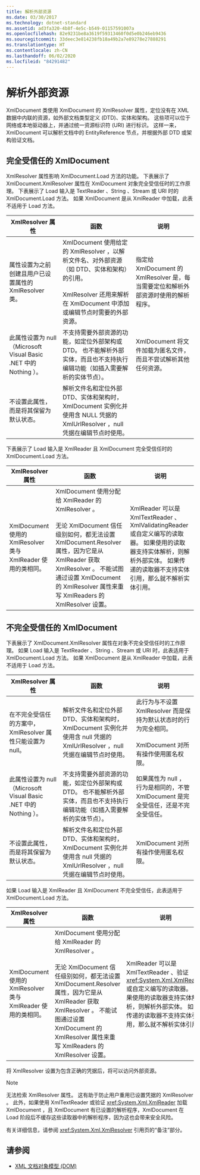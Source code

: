 ```yaml
---
title: 解析外部资源
ms.date: 03/30/2017
ms.technology: dotnet-standard
ms.assetid: ad3fa320-4b8f-4e5c-b549-01157591007a
ms.openlocfilehash: 82e9231be8a3619f59313460f0d5e0b246eb9436
ms.sourcegitcommit: 33deec3e814238fb18a49b2a7e89278e27888291
ms.translationtype: HT
ms.contentlocale: zh-CN
ms.lasthandoff: 06/02/2020
ms.locfileid: "84291482"
---
```

# <a name="resolving-external-resources"></a>解析外部资源
XmlDocument  类使用 XmlDocument  的 XmlResolver  属性，定位没有在 XML 数据中内联的资源，如外部文档类型定义 (DTD)、实体和架构。 这些项可以位于网络或本地驱动器上，并通过统一资源标识符 (URI) 进行标识。 这样一来，XmlDocument  可以解析文档中的 EntityReference  节点，并根据外部 DTD 或架构验证文档。  
  
## <a name="fully-trusted-xmldocument"></a>完全受信任的 XmlDocument  
 XmlResolver  属性影响 XmlDocument.Load  方法的功能。 下表展示了 XmlDocument.XmlResolver  属性在 XmlDocument  对象完全受信任时的工作原理。 下表展示了 Load 输入是 TextReader  、String  、Stream  或 URI  时的 XmlDocument.Load  方法。 如果 XmlDocument  是从 XmlReader  中加载，此表不适用于 Load  方法。  
  
|XmlResolver 属性|函数|说明|  
|--------------------------|--------------|-----------|  
|属性设置为之前创建且用户已设置属性的 XmlResolver  类。|XmlDocument  使用给定的 XmlResolver  ，以解析文件名、对外部资源（如 DTD、实体和架构）的引用。<br /><br /> XmlResolver  还用来解析在 XmlDocument  中添加或编辑节点时需要的外部资源。|指定给 XmlDocument  的 XmlResolver  是，每当需要定位和解析外部资源时使用的解析程序。|  
|此属性设置为 null  （Microsoft Visual Basic .NET 中的 Nothing  ）。|不支持需要外部资源的功能，如定位外部架构或 DTD。 也不能解析外部实体，而且也不支持执行编辑功能（如插入需要解析的实体节点）。|XmlDocument  将文件加载为匿名文件，而且不尝试解析其他任何资源。|  
|不设置此属性，而是将其保留为默认状态。|解析文件名和定位外部 DTD、实体和架构时，XmlDocument  实例化并使用含 NULL 凭据的 XmlUrlResolver  ，null  凭据在编辑节点时使用。||  
  
 下表展示了 Load  输入是 XmlReader  且 XmlDocument  完全受信任时的 XmlDocument.Load  方法。  
  
|XmlResolver 属性|函数|说明|  
|--------------------------|--------------|-----------|  
|XmlDocument  使用的 XmlResolver  类与 XmlReader  使用的类相同。|XmlDocument  使用分配给 XmlReader  的 XmlResolver  。<br /><br /> 无论 XmlDocument  信任级别如何，都无法设置 XmlDocument.Resolver  属性，因为它是从 XmlReader  获取 XmlResolver  。 不能试图通过设置 XmlDocument  的 XmlResolver  属性来重写 XmlReaders  的 XmlResolver  设置。|XmlReader  可以是 XmlTextReader  、XmlValidatingReader  或自定义编写的读取器。 如果使用的读取器支持实体解析，则解析外部实体。 如果传递的读取器不支持实体引用，那么就不解析实体引用。|  
  
## <a name="semi-trusted-xmldocument"></a>不完全受信任的 XmlDocument  
 下表展示了 XmlDocument.XmlResolver  属性在对象不完全受信任时的工作原理。 如果 Load 输入是 TextReader  、String  、Stream  或 URI  时，此表适用于 XmlDocument.Load  方法。 如果 XmlDocument  是从 XmlReader  中加载，此表不适用于 Load  方法。  
  
|XmlResolver 属性|函数|说明|  
|--------------------------|--------------|-----------|  
|在不完全受信任的方案中，XmlResolver  属性只能设置为 null。|解析文件名和定位外部 DTD、实体和架构时，XmlDocument  实例化并使用含 null  凭据的 XmlUrlResolver  ，null  凭据在编辑节点时使用。|此行为与不设置  XmlResolver 而是保持为默认状态时的行为完全相同。<br /><br /> XmlDocument  对所有操作使用匿名权限。|  
|此属性设置为 null  （Microsoft Visual Basic .NET 中的 Nothing  ）。|不支持需要外部资源的功能，如定位外部架构或 DTD。 也不能解析外部实体，而且也不支持执行编辑功能（如插入需要解析的实体节点）。|如果属性为 null  ，行为是相同的，不管 XmlDocument  是完全受信任，还是不完全受信任。|  
|不设置此属性，而是将其保留为默认状态。|解析文件名和定位外部 DTD、实体和架构时，XmlDocument  实例化并使用含 null  凭据的 XmlUrlResolver  ，null  凭据在编辑节点时使用。|XmlDocument  对所有操作使用匿名权限。|  
  
 如果 Load  输入是 XmlReader  且 XmlDocument  不完全受信任，此表适用于 XmlDocument.Load  方法。  
  
|XmlResolver 属性|函数|说明|  
|--------------------------|--------------|-----------|  
|XmlDocument  使用的 XmlResolver  类与 XmlReader  使用的类相同。|XmlDocument  使用分配给 XmlReader  的 XmlResolver  。<br /><br /> 无论 XmlDocument  信任级别如何，都无法设置 XmlDocument.Resolver  属性，因为它是从 XmlReader  获取 XmlResolver  。 不能试图通过设置 XmlDocument  的 XmlResolver  属性来重写 XmlReaders  的 XmlResolver  设置。|XmlReader  可以是 XmlTextReader  、验证 <xref:System.Xml.XmlReader> 或自定义编写的读取器。 如果使用的读取器支持实体解析，则解析外部实体。 如果传递的读取器不支持实体引用，那么就不解析实体引用。|  
  
 将 XmlResolver 设置为包含正确的凭据后，将可以访问外部资源。  
  
> [!NOTE]
> 无法检索 XmlResolver  属性。 这有助于防止用户重用已设置凭据的 XmlResolver  。 此外，如果使用 XmlTextReader  或验证 <xref:System.Xml.XmlReader> 加载 XmlDocument  ，且 XmlDocument  有已设置的解析程序，XmlDocument  在 Load  阶段后不缓存这些读取器中的解析程序，因为这也会带来安全风险。  
  
 有关详细信息，请参阅 <xref:System.Xml.XmlResolver> 引用页的“备注”部分。  
  
## <a name="see-also"></a>请参阅

- [XML 文档对象模型 (DOM)](xml-document-object-model-dom.md)
